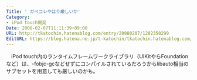 ```yaml
---
Title: ' ガベコレやはり厳しいか'
Category:
- iPod touch開発
Date: 2008-02-07T11:11:39+09:00
URL: http://tkatochin.hatenablog.com/entry/20080207/1202350299
EditURL: https://blog.hatena.ne.jp/t-katochin/tkatochin.hatenablog.com/atom/entry/6653586347154754994
---
```


　iPod touch内のランタイムフレームワークライブラリ（UIKitやらFoundationなど）は、-fobjc-gcなどせずにコンパイルされているだろうからlibauto相当のサブセットを用意しても厳しいのかも。
